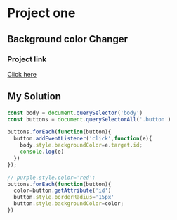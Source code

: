 # Project one
## Background color Changer

### Project link
[Click here](https://stackblitz.com/edit/dom-project-chaiaurcode?file=index.html)


## My Solution 

```javascript
const body = document.querySelector('body')
const buttons = document.querySelectorAll('.button')

buttons.forEach(function(button){
  button.addEventListener('click',function(e){
    body.style.backgroundColor=e.target.id;
    console.log(e)
  })
});

// purple.style.color='red';
buttons.forEach(function(button){
  color=button.getAttribute('id')
  button.style.borderRadius='15px'
  button.style.backgroundColor=color;
})

```